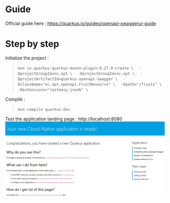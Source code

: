 # Guide

Official guide here : https://quarkus.io/guides/openapi-swaggerui-guide

# Step by step

Initialize the project :
>`mvn io.quarkus:quarkus-maven-plugin:0.27.0:create \`
>`  -DprojectGroupId=nc.opt \`
>`  -DprojectGroupId=nc.opt \`
>`  -DprojectArtifactId=quarkus-openapi-swagger \`
>`  -DclassName="nc.opt.openapi.FruitResource" \`
>`  -Dpath="/fruits" \`
>`  -Dextensions="resteasy-jsonb" \`


Compile :
> `mvn compile quarkus:dev`

Test the application landing page : http://localhost:8080
![quarkus-landing-page](images/quarkus-landing-page.jpg)